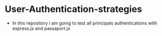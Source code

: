 # User-Authentication-strategies
* In this repository i am going to test all principals authentications with express.js and passaport.js

